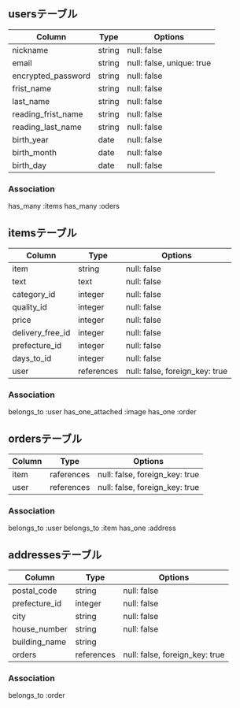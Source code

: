 ## usersテーブル

| Column                 | Type    | Options                   |
| ---------------------- | ------- | --------------------------|
| nickname               | string  | null: false               |
| email                  | string  | null: false, unique: true |
| encrypted_password     | string  | null: false               |
| frist_name             | string  | null: false               |
| last_name              | string  | null: false               |
| reading_frist_name     | string  | null: false               |
| reading_last_name      | string  | null: false               |
| birth_year             | date    | null: false               |
| birth_month            | date    | null: false               |
| birth_day              | date    | null: false               |

### Association
has_many :items
has_many :oders


## itemsテーブル
| Column                 | Type       | Options                        |
| ---------------------- | ---------- | ------------------------------ |
| item                   | string     | null: false                    |
| text                   | text       | null: false                    |
| category_id            | integer    | null: false                    |
| quality_id             | integer    | null: false                    |
| price                  | integer    | null: false                    |
| delivery_free_id       | integer    | null: false                    |
| prefecture_id          | integer    | null: false                    |
| days_to_id             | integer    | null: false                    |
| user                   | references | null: false, foreign_key: true |

### Association
belongs_to :user
has_one_attached :image
has_one :order

## ordersテーブル
| Column                 | Type       | Options                        |
| ---------------------- | ---------- | ------------------------------ |
| item                   | raferences | null: false, foreign_key: true |
| user                   | references | null: false, foreign_key: true |

### Association
belongs_to :user
belongs_to :item
has_one :address


## addressesテーブル
| Column                 | Type       | Options                        |
| ---------------------- | ---------- | ------------------------------ |
| postal_code            | string     | null: false                    |
| prefecture_id          | integer    | null: false                    |
| city                   | string     | null: false                    |
| house_number           | string     | null: false                    |
| building_name          | string     |                                |
| orders                 | references | null: false, foreign_key: true |

### Association
belongs_to :order